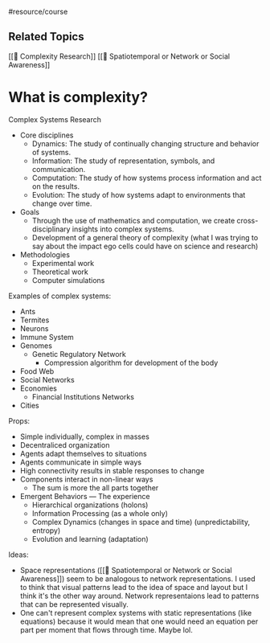 #resource/course 

## Related Topics

[[📝 Complexity Research]]
[[🧩 Spatiotemporal or Network or Social Awareness]]


# What is complexity?

Complex Systems Research
- Core disciplines
	- Dynamics: The study of continually changing structure and behavior of systems.
	- Information: The study of representation, symbols, and communication.
	- Computation: The study of how systems process information and act on the results.
	- Evolution: The study of how systems adapt to environments that change over time.
- Goals
	- Through the use of mathematics and computation, we create cross-disciplinary insights into complex systems.
	- Development of a general theory of complexity (what I was trying to say about the impact ego cells could have on science and research)
- Methodologies
	- Experimental work
	- Theoretical work
	- Computer simulations

Examples of complex systems:
- Ants
- Termites
- Neurons
- Immune System
- Genomes
	- Genetic Regulatory Network
		- Compression algorithm for development of the body
- Food Web
- Social Networks
- Economies
	- Financial Institutions Networks
- Cities

Props:
- Simple individually, complex in masses
- Decentraliced organization
- Agents adapt themselves to situations
- Agents communicate in simple ways
- High connectivity results in stable responses to change
- Components interact in non-linear ways
	- The sum is more the all parts together
- Emergent Behaviors — The experience
	- Hierarchical organizations (holons)
	- Information Processing (as a whole only)
	- Complex Dynamics (changes in space and time) (unpredictability, entropy)
	- Evolution and learning (adaptation)

Ideas:
- Space representations ([[🧩 Spatiotemporal or Network or Social Awareness]]) seem to be analogous to network representations. I used to think that visual patterns lead to the idea of space and layout but I think it's the other way around. Network representaions lead to patterns that can be represented visually.
- One can't represent complex systems with static representations (like equations) because it would mean that one would need an equation per part per moment that flows through time. Maybe lol.
